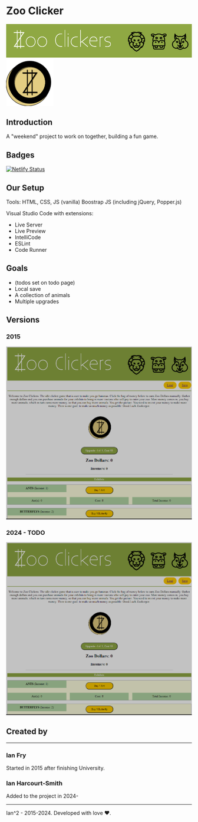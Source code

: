 # Zoo Clicker
![Banner](https://github.com/FryGuy93/zoo-clicker/blob/main/images/zooclickersbanner.jpg)
![Coin](https://github.com/FryGuy93/zoo-clicker/blob/main/images/zoodollarcoin_clicked.png)

## Introduction
A "weekend" project to work on together, building a fun game.

## Badges
[![Netlify Status](https://api.netlify.com/api/v1/badges/678254ec-d4bc-4590-bc21-79343ff074a3/deploy-status)](https://app.netlify.com/sites/effervescent-dasik-c0b980/deploys)

## Our Setup
Tools: HTML, CSS, JS (vanilla)
Boostrap JS (including jQuery, Popper.js)

Visual Studio Code with extensions:
- Live Server
- Live Preview
- IntelliCode
- ESLint
- Code Runner


## Goals
- (todos set on todo page)
- Local save
- A collection of animals
- Multiple upgrades


## Versions
### 2015
![version2015](https://github.com/FryGuy93/zoo-clicker/blob/main/images/version2015.png)

### 2024 - TODO
![version2015](https://github.com/FryGuy93/zoo-clicker/blob/main/images/version2015.png)

## Created by
---
### Ian Fry 
Started in 2015 after finishing University.
### Ian Harcourt-Smith 
Added to the project in 2024-

---
Ian^2 - 2015-2024. Developed with love ♥.
